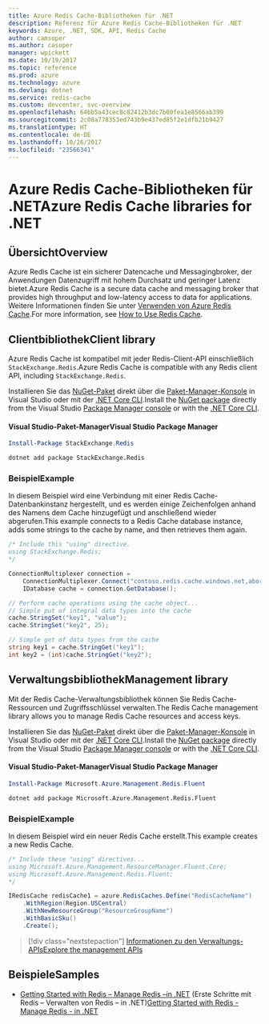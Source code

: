 ```yaml
---
title: Azure Redis Cache-Bibliotheken für .NET
description: Referenz für Azure Redis Cache-Bibliotheken für .NET
keywords: Azure, .NET, SDK, API, Redis Cache
author: camsoper
ms.author: casoper
manager: wpickett
ms.date: 10/19/2017
ms.topic: reference
ms.prod: azure
ms.technology: azure
ms.devlang: dotnet
ms.service: redis-cache
ms.custom: devcenter, svc-overview
ms.openlocfilehash: 64bb5a43cec8c82412b3dc7b60fea1e8566ab399
ms.sourcegitcommit: 2c08a778353ed743b9e437ed85f2e1dfb21b9427
ms.translationtype: HT
ms.contentlocale: de-DE
ms.lasthandoff: 10/26/2017
ms.locfileid: "23566341"
---
```

# <a name="azure-redis-cache-libraries-for-net"></a><span data-ttu-id="b3306-104">Azure Redis Cache-Bibliotheken für .NET</span><span class="sxs-lookup"><span data-stu-id="b3306-104">Azure Redis Cache libraries for .NET</span></span>

## <a name="overview"></a><span data-ttu-id="b3306-105">Übersicht</span><span class="sxs-lookup"><span data-stu-id="b3306-105">Overview</span></span>

<span data-ttu-id="b3306-106">Azure Redis Cache ist ein sicherer Datencache und Messagingbroker, der Anwendungen Datenzugriff mit hohem Durchsatz und geringer Latenz bietet.</span><span class="sxs-lookup"><span data-stu-id="b3306-106">Azure Redis Cache is a secure data cache and messaging broker that provides high throughput and low-latency access to data for applications.</span></span>  <span data-ttu-id="b3306-107">Weitere Informationen finden Sie unter [Verwenden von Azure Redis Cache](https://docs.microsoft.com/azure/redis-cache/cache-dotnet-how-to-use-azure-redis-cache).</span><span class="sxs-lookup"><span data-stu-id="b3306-107">For more information, see [How to Use Redis Cache](https://docs.microsoft.com/azure/redis-cache/cache-dotnet-how-to-use-azure-redis-cache).</span></span>

## <a name="client-library"></a><span data-ttu-id="b3306-108">Clientbibliothek</span><span class="sxs-lookup"><span data-stu-id="b3306-108">Client library</span></span>

<span data-ttu-id="b3306-109">Azure Redis Cache ist kompatibel mit jeder Redis-Client-API einschließlich `StackExchange.Redis`.</span><span class="sxs-lookup"><span data-stu-id="b3306-109">Azure Redis Cache is compatible with any Redis client API, including `StackExchange.Redis`.</span></span>

<span data-ttu-id="b3306-110">Installieren Sie das [NuGet-Paket](https://www.nuget.org/packages/StackExchange.Redis) direkt über die [Paket-Manager-Konsole][PackageManager] in Visual Studio oder mit der [.NET Core CLI][DotNetCLI].</span><span class="sxs-lookup"><span data-stu-id="b3306-110">Install the [NuGet package](https://www.nuget.org/packages/StackExchange.Redis) directly from the Visual Studio [Package Manager console][PackageManager] or with the [.NET Core CLI][DotNetCLI].</span></span>

#### <a name="visual-studio-package-manager"></a><span data-ttu-id="b3306-111">Visual Studio-Paket-Manager</span><span class="sxs-lookup"><span data-stu-id="b3306-111">Visual Studio Package Manager</span></span>

```powershell
Install-Package StackExchange.Redis
```

```bash
dotnet add package StackExchange.Redis
```

### <a name="example"></a><span data-ttu-id="b3306-112">Beispiel</span><span class="sxs-lookup"><span data-stu-id="b3306-112">Example</span></span>

<span data-ttu-id="b3306-113">In diesem Beispiel wird eine Verbindung mit einer Redis Cache-Datenbankinstanz hergestellt, und es werden einige Zeichenfolgen anhand des Namens dem Cache hinzugefügt und anschließend wieder abgerufen.</span><span class="sxs-lookup"><span data-stu-id="b3306-113">This example connects to a Redis Cache database instance, adds some strings to the cache by name, and then retrieves them again.</span></span>

```csharp
/* Include this "using" directive.
using StackExchange.Redis;
*/

ConnectionMultiplexer connection = 
    ConnectionMultiplexer.Connect("contoso.redis.cache.windows.net,abortConnect=false,ssl=true,password=...");
    IDatabase cache = connection.GetDatabase();

// Perform cache operations using the cache object...
// Simple put of integral data types into the cache
cache.StringSet("key1", "value");
cache.StringSet("key2", 25);

// Simple get of data types from the cache
string key1 = cache.StringGet("key1");
int key2 = (int)cache.StringGet("key2");
```

## <a name="management-library"></a><span data-ttu-id="b3306-114">Verwaltungsbibliothek</span><span class="sxs-lookup"><span data-stu-id="b3306-114">Management library</span></span>

<span data-ttu-id="b3306-115">Mit der Redis Cache-Verwaltungsbibliothek können Sie Redis Cache-Ressourcen und Zugriffsschlüssel verwalten.</span><span class="sxs-lookup"><span data-stu-id="b3306-115">The Redis Cache management library allows you to manage Redis Cache resources and access keys.</span></span>

<span data-ttu-id="b3306-116">Installieren Sie das [NuGet-Paket](https://www.nuget.org/packages/Microsoft.Azure.Management.Redis.Fluent) direkt über die [Paket-Manager-Konsole][PackageManager] in Visual Studio oder mit der [.NET Core CLI][DotNetCLI].</span><span class="sxs-lookup"><span data-stu-id="b3306-116">Install the [NuGet package](https://www.nuget.org/packages/Microsoft.Azure.Management.Redis.Fluent) directly from the Visual Studio [Package Manager console][PackageManager] or with the [.NET Core CLI][DotNetCLI].</span></span>

#### <a name="visual-studio-package-manager"></a><span data-ttu-id="b3306-117">Visual Studio-Paket-Manager</span><span class="sxs-lookup"><span data-stu-id="b3306-117">Visual Studio Package Manager</span></span>

```powershell
Install-Package Microsoft.Azure.Management.Redis.Fluent
```

```bash
dotnet add package Microsoft.Azure.Management.Redis.Fluent
```

### <a name="example"></a><span data-ttu-id="b3306-118">Beispiel</span><span class="sxs-lookup"><span data-stu-id="b3306-118">Example</span></span>

<span data-ttu-id="b3306-119">In diesem Beispiel wird ein neuer Redis Cache erstellt.</span><span class="sxs-lookup"><span data-stu-id="b3306-119">This example creates a new Redis Cache.</span></span>

```csharp
/* Include these "using" directives...
using Microsoft.Azure.Management.ResourceManager.Fluent.Core;
using Microsoft.Azure.Management.Redis.Fluent;
*/

IRedisCache redisCache1 = azure.RedisCaches.Define("RedisCacheName")
    .WithRegion(Region.USCentral)
    .WithNewResourceGroup("ResourceGroupName")
    .WithBasicSku()
    .Create();
```

> [!div class="nextstepaction"]
> [<span data-ttu-id="b3306-120">Informationen zu den Verwaltungs-APIs</span><span class="sxs-lookup"><span data-stu-id="b3306-120">Explore the management APIs</span></span>](/dotnet/api/overview/azure/rediscache/management)


## <a name="samples"></a><span data-ttu-id="b3306-121">Beispiele</span><span class="sxs-lookup"><span data-stu-id="b3306-121">Samples</span></span>

* <span data-ttu-id="b3306-122">[Getting Started with Redis – Manage Redis –in .NET](https://github.com/Azure-Samples/redis-cache-dotnet-manage-cache) (Erste Schritte mit Redis – Verwalten von Redis – in .NET)</span><span class="sxs-lookup"><span data-stu-id="b3306-122">[Getting Started with Redis - Manage Redis - in .NET](https://github.com/Azure-Samples/redis-cache-dotnet-manage-cache)</span></span>

[PackageManager]: https://docs.microsoft.com/nuget/tools/package-manager-console
[DotNetCLI]: https://docs.microsoft.com/dotnet/core/tools/dotnet-add-package
